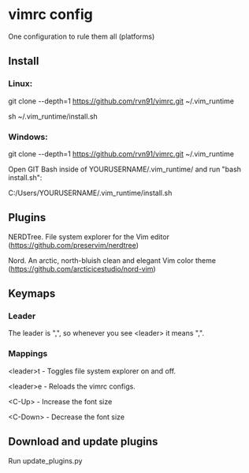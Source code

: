 # vimrc config
One configuration to rule them all (platforms)

## Install
### Linux:
git clone --depth=1 https://github.com/rvn91/vimrc.git ~/.vim_runtime

sh ~/.vim_runtime/install.sh

### Windows:
git clone --depth=1 https://github.com/rvn91/vimrc.git ~/.vim_runtime

Open GIT Bash inside of YOURUSERNAME/.vim_runtime/ and run "bash install.sh":

C:/Users/YOURUSERNAME/.vim_runtime/install.sh

## Plugins
NERDTree. File system explorer for the Vim editor (https://github.com/preservim/nerdtree)

Nord. An arctic, north-bluish clean and elegant Vim color theme (https://github.com/arcticicestudio/nord-vim)

## Keymaps
### Leader
The leader is ",", so whenever you see \<leader\> it means ",".

### Mappings
\<leader\>t - Toggles file system explorer on and off.

\<leader\>e - Reloads the vimrc configs.

\<C-Up\> - Increase the font size

\<C-Down\> - Decrease the font size

## Download and update plugins
Run update_plugins.py
